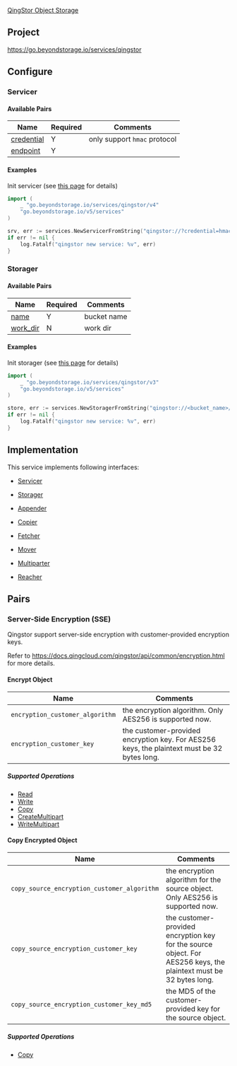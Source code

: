 [QingStor Object Storage](https://www.qingcloud.com/products/qingstor/)

## Project

<https://go.beyondstorage.io/services/qingstor>

## Configure

### Servicer

#### Available Pairs

| Name | Required | Comments |
| ---- | -------- | -------- |
| [credential](../pairs/credential.md) | Y | only support `hmac` protocol |
| [endpoint](../pairs/endpoint.md) | Y | |

#### Examples

Init servicer (see [this page](../operations/index.md#how-to-initialize-a-servicerstorager) for details)

```go
import (
	_ "go.beyondstorage.io/services/qingstor/v4"
	"go.beyondstorage.io/v5/services"
)

srv, err := services.NewServicerFromString("qingstor://?credential=hmac:access_key_id:secret_access_key&endpoint=https:qingstor.com")
if err != nil {
    log.Fatalf("qingstor new service: %v", err)
}
```

### Storager

#### Available Pairs

| Name | Required | Comments |
| ---- | -------- | -------- |
| [name](../pairs/name.md) | Y | bucket name |
| [work_dir](../pairs/work_dir.md) | N | work dir |

#### Examples

Init storager (see [this page](../operations/index.md#how-to-initialize-a-servicerstorager) for details)

```go
import (
	_ "go.beyondstorage.io/services/qingstor/v3"
	"go.beyondstorage.io/v5/services"
)

store, err := services.NewStoragerFromString("qingstor://<bucket_name>/path/to/workdir?credential=hmac:access_key_id:secret_access_key&endpoint=https:qingstor.com")
if err != nil {
    log.Fatalf("qingstor new service: %v", err)
}
```

## Implementation

This service implements following interfaces:

- [Servicer](../operations/servicer/index.md)

- [Storager](../operations/storager/index.md)

- [Appender](../operations/appender/index.md)

- [Copier](../operations/copy.md)

- [Fetcher](../operations/fetch.md)

- [Mover](../operations/move.md)

- [Multiparter](../operations/multiparter/index.md)

- [Reacher](../operations/reach.md)

## Pairs

### Server-Side Encryption (SSE)

Qingstor support server-side encryption with customer-provided encryption keys.

Refer to https://docs.qingcloud.com/qingstor/api/common/encryption.html for more details.
#### Encrypt Object

| Name                            | Comments                                                     |
| ------------------------------- | ------------------------------------------------------------ |
| `encryption_customer_algorithm` | the encryption algorithm. Only AES256 is supported now.      |
| `encryption_customer_key`       | the customer-provided encryption key. For AES256 keys, the plaintext must be 32 bytes long. |

##### Supported Operations

- [Read](../operations/storager/read.md)
- [Write](../operations/storager/write.md)
- [Copy](../operations/copy.md)
- [CreateMultipart](../operations/multiparter/create_multipart.md)
- [WriteMultipart](../operations/multiparter/write_multipart.md)

#### Copy Encrypted Object

| Name                                        | Comments                                                     |
| ------------------------------------------- | ------------------------------------------------------------ |
| `copy_source_encryption_customer_algorithm` | the encryption algorithm for the source object. Only AES256 is supported now. |
| `copy_source_encryption_customer_key`       | the customer-provided encryption key for the source object. For AES256 keys, the plaintext must be 32 bytes long. |
| `copy_source_encryption_customer_key_md5`   | the MD5 of the customer-provided key for the source object.  |

##### Supported Operations

- [Copy](../operations/copy.md)
